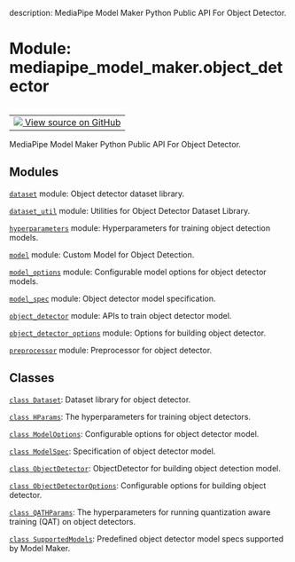 description: MediaPipe Model Maker Python Public API For Object Detector.

<div itemscope itemtype="http://developers.google.com/ReferenceObject">
<meta itemprop="name" content="mediapipe_model_maker.object_detector" />
<meta itemprop="path" content="Stable" />
</div>

# Module: mediapipe_model_maker.object_detector

<!-- Insert buttons and diff -->

<table class="tfo-notebook-buttons tfo-api nocontent" align="left">
<td>
  <a target="_blank" href="https://github.com/google/mediapipe/tree/master/mediapipe/model_maker/python/vision/object_detector/__init__.py">
    <img src="https://www.tensorflow.org/images/GitHub-Mark-32px.png" />
    View source on GitHub
  </a>
</td>
</table>



MediaPipe Model Maker Python Public API For Object Detector.



## Modules

[`dataset`](../mediapipe_model_maker/object_detector/dataset.md) module: Object detector dataset library.

[`dataset_util`](../mediapipe_model_maker/object_detector/dataset_util.md) module: Utilities for Object Detector Dataset Library.

[`hyperparameters`](../mediapipe_model_maker/object_detector/hyperparameters.md) module: Hyperparameters for training object detection models.

[`model`](../mediapipe_model_maker/object_detector/model.md) module: Custom Model for Object Detection.

[`model_options`](../mediapipe_model_maker/object_detector/model_options.md) module: Configurable model options for object detector models.

[`model_spec`](../mediapipe_model_maker/object_detector/model_spec.md) module: Object detector model specification.

[`object_detector`](../mediapipe_model_maker/object_detector/object_detector.md) module: APIs to train object detector model.

[`object_detector_options`](../mediapipe_model_maker/object_detector/object_detector_options.md) module: Options for building object detector.

[`preprocessor`](../mediapipe_model_maker/object_detector/preprocessor.md) module: Preprocessor for object detector.

## Classes

[`class Dataset`](../mediapipe_model_maker/object_detector/Dataset.md): Dataset library for object detector.

[`class HParams`](../mediapipe_model_maker/object_detector/HParams.md): The hyperparameters for training object detectors.

[`class ModelOptions`](../mediapipe_model_maker/object_detector/ModelOptions.md): Configurable options for object detector model.

[`class ModelSpec`](../mediapipe_model_maker/object_detector/ModelSpec.md): Specification of object detector model.

[`class ObjectDetector`](../mediapipe_model_maker/object_detector/ObjectDetector.md): ObjectDetector for building object detection model.

[`class ObjectDetectorOptions`](../mediapipe_model_maker/object_detector/ObjectDetectorOptions.md): Configurable options for building object detector.

[`class QATHParams`](../mediapipe_model_maker/object_detector/QATHParams.md): The hyperparameters for running quantization aware training (QAT) on object detectors.

[`class SupportedModels`](../mediapipe_model_maker/object_detector/SupportedModels.md): Predefined object detector model specs supported by Model Maker.

